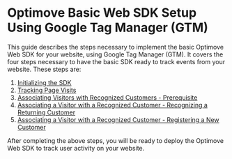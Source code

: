 # Optimove Basic Web SDK Setup Using Google Tag Manager (GTM)

This guide describes the steps necessary to implement the basic Optimove Web SDK for your website, using Google Tag Manager (GTM). It covers the four steps necessary to have the basic SDK ready to track events from  your website. These steps are:

1. [Initializing the SDK](https://github.com/optimove-tech/Web-SDK-Integration-Guide/blob/adva-branch5/Web-SDK-Basic-Code-Setup/1.%20Initializing%20the%20SDK.md)
1. [Tracking Page Visits](https://github.com/optimove-tech/Web-SDK-Integration-Guide/blob/adva-branch5/Web-SDK-Basic-Code-Setup/2.%20Tracking%20page%20visits.md)
1. [Associating Visitors with Recognized Customers - Prerequisite](https://github.com/optimove-tech/Web-SDK-Integration-Guide/blob/adva-branch5/Web-SDK-Basic-Code-Setup/3a.%20Customer%20stitching%20prerequisite.md)
1. [Associating a Visitor with a Recognized Customer - Recognizing a Returning Customer](https://github.com/optimove-tech/Web-SDK-Integration-Guide/blob/adva-branch5/Web-SDK-Basic-Code-Setup/3b.%20Recognizing%20a%20returning%20customer.md)
1. [Associating a Visitor with a Recognized Customer - Registering a New Customer](https://github.com/optimove-tech/Web-SDK-Integration-Guide/blob/adva-branch5/Web-SDK-Basic-Code-Setup/3c.%20Registering%20a%20new%20customer.md)
  
After completing the above steps, you will be ready to deploy the Optimove Web SDK to track user activity on your website.
